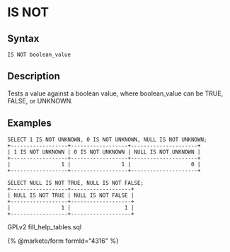 
# IS NOT

## Syntax


```
IS NOT boolean_value
```

## Description


Tests a value against a boolean value, where boolean_value can be
TRUE, FALSE, or UNKNOWN.


## Examples


```
SELECT 1 IS NOT UNKNOWN, 0 IS NOT UNKNOWN, NULL IS NOT UNKNOWN;
+------------------+------------------+---------------------+
| 1 IS NOT UNKNOWN | 0 IS NOT UNKNOWN | NULL IS NOT UNKNOWN |
+------------------+------------------+---------------------+
|                1 |                1 |                   0 |
+------------------+------------------+---------------------+
```

```
SELECT NULL IS NOT TRUE, NULL IS NOT FALSE;
+------------------+-------------------+
| NULL IS NOT TRUE | NULL IS NOT FALSE |
+------------------+-------------------+
|                1 |                 1 |
+------------------+-------------------+
```


GPLv2 fill_help_tables.sql


{% @marketo/form formId="4316" %}
